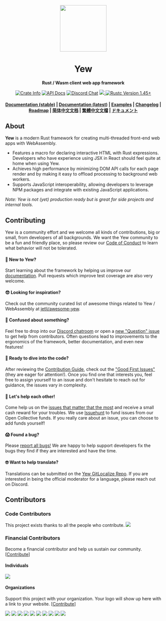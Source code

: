 <div align="center">
  <img src="https://static.yew.rs/logo.svg" width="150" />

  <h1>Yew</h1>

  <p>
    <strong>Rust / Wasm client web app framework</strong>
  </p>

  <p>
    <a href="https://crates.io/crates/yew"><img alt="Crate Info" src="https://img.shields.io/crates/v/yew.svg"/></a>
    <a href="https://docs.rs/yew/"><img alt="API Docs" src="https://img.shields.io/badge/docs.rs-yew-green"/></a>
    <a href="https://discord.gg/VQck8X4"><img alt="Discord Chat" src="https://img.shields.io/discord/701068342760570933"/></a>
    <a href="https://gitlocalize.com/repo/4999/whole_project?utm_source=badge"> <img src="https://gitlocalize.com/repo/4999/whole_project/badge.svg" /> </a>
    <a href="https://blog.rust-lang.org/2020/07/16/Rust-1.45.0.html"><img alt="Rustc Version 1.45+" src="https://img.shields.io/badge/rustc-1.45%2B-lightgrey.svg"/></a>
  </p>

  <h4>
    <a href="https://yew.rs/docs/">Documentation (stable)</a>
    <span> | </span>
    <a href="https://yew.rs/docs/next/">Documentation (latest)</a>
    <span> | </span>
    <a href="https://github.com/yewstack/yew/tree/v0.17/examples">Examples</a>
    <span> | </span>
    <a href="https://github.com/yewstack/yew/blob/master/CHANGELOG.md">Changelog</a>
    <span> | </span>
    <a href="https://yew.rs/docs/more/roadmap">Roadmap</a>
    <span> | </span>
    <a href="https://yew.rs/docs/zh-CN/">简体中文文档</a>
    <span> | </span>
    <a href="https://yew.rs/docs/zh-TW/">繁體中文文檔</a>
    <span> | </span>
    <a href="https://yew.rs/docs/ja/">ドキュメント</a>
  </h4>
</div>

## About

**Yew** is a modern Rust framework for creating multi-threaded front-end web apps with WebAssembly.

* Features a macro for declaring interactive HTML with Rust expressions. Developers who have experience using JSX in React should feel quite at home when using Yew.
* Achieves high performance by minimizing DOM API calls for each page render and by making it easy to offload processing to background web workers.
* Supports JavaScript interoperability, allowing developers to leverage NPM packages and integrate with existing JavaScript applications.

*Note: Yew is not (yet) production ready but is great for side projects and internal tools.*

## Contributing

Yew is a community effort and we welcome all kinds of contributions, big or small, from developers of all backgrounds. We want the Yew community to be a fun and friendly place, so please review our [Code of Conduct](CODE_OF_CONDUCT.md) to learn what behavior will not be tolerated.

#### 🤠 New to Yew?

Start learning about the framework by helping us improve our [documentation](https://github.com/yewstack/yew/tree/master/docs). Pull requests which improve test coverage are also very welcome.

#### 😎 Looking for inspiration?

Check out the community curated list of awesome things related to Yew / WebAssembly at [jetli/awesome-yew](https://github.com/jetli/awesome-yew).

#### 🤔 Confused about something?

Feel free to drop into our [Discord chatroom](https://discord.gg/VQck8X4) or open a [new "Question" issue](https://github.com/yewstack/yew/issues/new/choose) to get help from contributors. Often questions lead to improvements to the ergonomics of the framework, better documentation, and even new features!

#### 🙂 Ready to dive into the code?

After reviewing the [Contribution Guide](CONTRIBUTING.md), check out the ["Good First Issues"](https://github.com/yewstack/yew/issues?q=is%3Aopen+is%3Aissue+label%3A%22good+first+issue%22) (they are eager for attention!). Once you find one that interests you, feel free to assign yourself to an issue and don't hesitate to reach out for guidance, the issues vary in complexity.

#### 🤑 Let's help each other!

Come help us on the [issues that matter that the most](https://github.com/yewstack/yew/labels/%3Adollar%3A%20Funded%20on%20Issuehunt) and receive a small cash reward for your troubles. We use [Issuehunt](https://issuehunt.io/r/yewstack/yew/) to fund issues from our Open Collective funds. If you really care about an issue, you can choose to add funds yourself! 

#### 😱 Found a bug?

Please [report all bugs!](https://github.com/yewstack/yew/issues/new/choose) We are happy to help support developers fix the bugs they find if they are interested and have the time.

#### 🤓 Want to help translate?

Translations can be submitted on the [Yew GitLocalize Repo](https://gitlocalize.com/repo/4999). If you are interested in being the official moderator for a language, please reach out on Discord.

## Contributors

### Code Contributors

This project exists thanks to all the people who contribute.
<a href="https://github.com/yewstack/yew/graphs/contributors"><img src="https://opencollective.com/yew/contributors.svg?width=890&button=false" /></a>

### Financial Contributors

Become a financial contributor and help us sustain our community. [[Contribute](https://opencollective.com/yew/contribute)]

#### Individuals

<a href="https://opencollective.com/yew"><img src="https://opencollective.com/yew/individuals.svg?width=890"></a>

#### Organizations

Support this project with your organization. Your logo will show up here with a link to your website. [[Contribute](https://opencollective.com/yew/contribute)]

<a href="https://opencollective.com/yew/organization/0/website"><img src="https://opencollective.com/yew/organization/0/avatar.svg"></a>
<a href="https://opencollective.com/yew/organization/1/website"><img src="https://opencollective.com/yew/organization/1/avatar.svg"></a>
<a href="https://opencollective.com/yew/organization/2/website"><img src="https://opencollective.com/yew/organization/2/avatar.svg"></a>
<a href="https://opencollective.com/yew/organization/3/website"><img src="https://opencollective.com/yew/organization/3/avatar.svg"></a>
<a href="https://opencollective.com/yew/organization/4/website"><img src="https://opencollective.com/yew/organization/4/avatar.svg"></a>
<a href="https://opencollective.com/yew/organization/5/website"><img src="https://opencollective.com/yew/organization/5/avatar.svg"></a>
<a href="https://opencollective.com/yew/organization/6/website"><img src="https://opencollective.com/yew/organization/6/avatar.svg"></a>
<a href="https://opencollective.com/yew/organization/7/website"><img src="https://opencollective.com/yew/organization/7/avatar.svg"></a>
<a href="https://opencollective.com/yew/organization/8/website"><img src="https://opencollective.com/yew/organization/8/avatar.svg"></a>
<a href="https://opencollective.com/yew/organization/9/website"><img src="https://opencollective.com/yew/organization/9/avatar.svg"></a>
